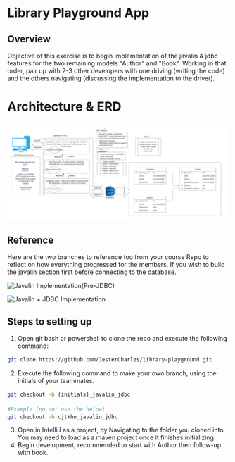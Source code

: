 # Library Playground App

## Overview

Objective of this exercise is to begin implementation of the javalin & jdbc features for the two remaining models "Author" and "Book". Working in that order, pair up with 2-3 other developers with one driving (writing the code) and the others navigating (discussing the implementation to the driver). 

# Architecture & ERD

![](./application-arch-and-diagram.png)

## Reference

Here are the two branches to reference too from your course Repo to reflect on how everything progressed for the members. If you wish to build the javalin section first before connecting to the database. 

![Javalin Implementation(Pre-JDBC)](https://github.com/EricTrainingRev/240930-JWA/tree/javalin/Week-2/LibraryApp)

![Javalin + JDBC Implementation](https://github.com/EricTrainingRev/240930-JWA/tree/jdbc/Week-2/LibraryApp)

## Steps to setting up

1. Open git bash or powershell to clone the repo and execute the following command:
```bash
git clone https://github.com/JesterCharles/library-playground.git
```
2. Execute the following command to make your own branch, using the initials of your teammates.
```bash
git checkout -b {initials}_javalin_jdbc

#Example (do not use the below)
git checkout -b cjtkhn_javalin_jdbc
```
3. Open in IntelliJ as a project, by Navigating to the folder you cloned into. You may need to load as a maven project once it finishes initializing.
4. Begin development, recommended to start with Author then follow-up with book.